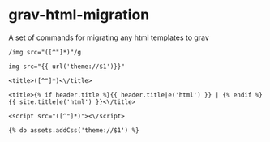 # grav-html-migration
A set of commands for migrating any html templates to grav

```
/img src="([^"]*)"/g
```

```
img src="{{ url('theme://$1')}}"
```

```
<title>([^"]*)<\/title>
```

```
<title>{% if header.title %}{{ header.title|e('html') }} | {% endif %}{{ site.title|e('html') }}<\/title>
```

```
<script src="([^"]*)"><\/script>
```

```
{% do assets.addCss('theme://$1') %}
```
